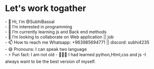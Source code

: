 <h1>Let's work togather</h1>
- 👋 Hi, I’m @SubhiBassal <br>
- 👀 I’m interested in programming<br>
- 🌱 I’m currently learning js and Back end methods<br>
- 💞️ I’m looking to collaborate on Web application || job<br>
- 📫 How to reach me Whatsapp: +963985694771 || discord: subhi4235<br>
- 😄 Pronouns: I can speak two language<br>
- ⚡ Fun fact: I am not old
- 👨🏻‍💻 I had learned python,Html,css and js
-I always want to be the best version of myself.

<!---
SubhiBassal/SubhiBassal is a ✨ special ✨ repository because its `README.md` (this file) appears on your GitHub profile.
You can click the Preview link to take a look at your changes.
--->
